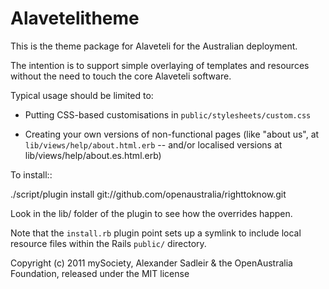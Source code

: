 Alavetelitheme
==============

This is the theme package for Alaveteli for the Australian deployment.

The intention is to support simple overlaying of templates and
resources without the need to touch the core Alaveteli software.

Typical usage should be limited to:

 * Putting CSS-based customisations in `public/stylesheets/custom.css`

 * Creating your own versions of non-functional pages (like "about
   us", at `lib/views/help/about.html.erb` -- and/or localised versions at
   lib/views/help/about.es.html.erb)

To install::

  ./script/plugin install git://github.com/openaustralia/righttoknow.git

Look in the lib/ folder of the plugin to see how the overrides happen.

Note that the `install.rb` plugin point sets up a symlink to include
local resource files within the Rails `public/` directory.

Copyright (c) 2011 mySociety, Alexander Sadleir & the OpenAustralia Foundation, released under the MIT license
